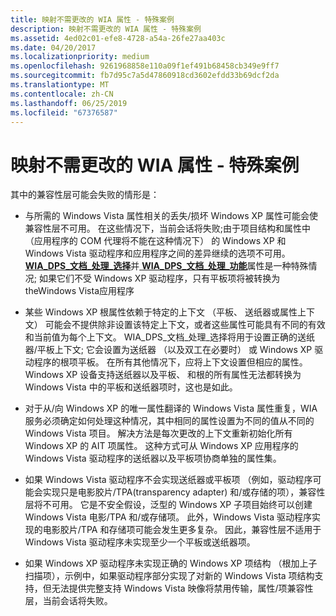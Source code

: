 ```yaml
---
title: 映射不需更改的 WIA 属性 - 特殊案例
description: 映射不需更改的 WIA 属性 - 特殊案例
ms.assetid: 4ed02c01-efe8-4728-a54a-26fe27aa403c
ms.date: 04/20/2017
ms.localizationpriority: medium
ms.openlocfilehash: 9261968858e110a09f1ef491b68458cb349e9ff7
ms.sourcegitcommit: fb7d95c7a5d47860918cd3602efdd33b69dcf2da
ms.translationtype: MT
ms.contentlocale: zh-CN
ms.lasthandoff: 06/25/2019
ms.locfileid: "67376587"
---
```

# <a name="mapping-wia-properties-that-need-no-changes---special-cases"></a>映射不需更改的 WIA 属性 - 特殊案例


其中的兼容性层可能会失败的情形是：

-   与所需的 Windows Vista 属性相关的丢失/损坏 Windows XP 属性可能会使兼容性层不可用。 在这些情况下，当前会话将失败;由于项目结构和属性中 （应用程序的 COM 代理将不能在这种情况下） 的 Windows XP 和 Windows Vista 驱动程序和应用程序之间的差异继续的选项不可用。 [ **WIA\_DPS\_文档\_处理\_选择**](https://docs.microsoft.com/windows-hardware/drivers/image/wia-dps-document-handling-select)并[ **WIA\_DPS\_文档\_处理\_功能**](https://docs.microsoft.com/windows-hardware/drivers/image/wia-dps-document-handling-capabilities)属性是一种特殊情况; 如果它们不受 Windows XP 驱动程序，只有平板项将被转换为 theWindows Vista应用程序

-   某些 Windows XP 根属性依赖于特定的上下文 （平板、 送纸器或属性上下文） 可能会不提供除非设置该特定上下文，或者这些属性可能具有不同的有效和当前值为每个上下文。 WIA\_DPS\_文档\_处理\_选择将用于设置正确的送纸器/平板上下文; 它会设置为送纸器 （以及双工在必要时） 或 Windows XP 驱动程序的根项平板。 在所有其他情况下，应将上下文设置但相应的属性。 Windows XP 设备支持送纸器以及平板、 和根的所有属性无法都转换为 Windows Vista 中的平板和送纸器项时，这也是如此。

-   对于从/向 Windows XP 的唯一属性翻译的 Windows Vista 属性重复，WIA 服务必须确定如何处理这种情况，其中相同的属性设置为不同的值从不同的 Windows Vista 项目。 解决方法是每次更改的上下文重新初始化所有 Windows XP 的 AIT 项属性。 这种方式可从 Windows XP 应用程序的 Windows Vista 驱动程序的送纸器以及平板项协商单独的属性集。

-   如果 Windows Vista 驱动程序不会实现送纸器或平板项 （例如，驱动程序可能会实现只是电影胶片/TPA(transparency adapter) 和/或存储的项），兼容性层将不可用。 它是不安全假设，泛型的 Windows XP 子项目始终可以创建 Windows Vista 电影/TPA 和/或存储项。 此外，Windows Vista 驱动程序实现的电影胶片/TPA 和存储项可能会发生更多复杂。 因此，兼容性层不适用于 Windows Vista 驱动程序未实现至少一个平板或送纸器项。

-   如果 Windows XP 驱动程序未实现正确的 Windows XP 项结构 （根加上子扫描项），示例中，如果驱动程序部分实现了对新的 Windows Vista 项结构支持，但无法提供完整支持 Windows Vista 映像将禁用传输，属性/项兼容性层，当前会话将失败。

 

 





